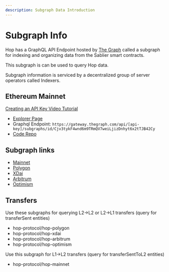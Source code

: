 ```yaml
---
description: Subgraph Data Introduction
---
```


# Subgraph Info

Hop has a GraphQL API Endpoint hosted by [The Graph](https://thegraph.com/docs/about/introduction#what-the-graph-is) called a subgraph for indexing and organizing data from the Sablier smart contracts.

This subgraph is can be used to query Hop data.

Subgraph information is serviced by a decentralized group of server operators called Indexers.

## Ethereum Mainnet

[Creating an API Key Video Tutorial](https://www.youtube.com/watch?v=UrfIpm-Vlgs)

* [Explorer Page](https://thegraph.com/explorer/subgraph?id=Cjv3tykF4wnd6m9TRmQV7weiLjizDnhyt6x2tTJB42Cy\&view=Playground)
* Graphql Endpoint: `https://gateway.thegraph.com/api/[api-key]/subgraphs/id/Cjv3tykF4wnd6m9TRmQV7weiLjizDnhyt6x2tTJB42Cy`
* [Code Repo](https://github.com/hop-protocol/subgraph)

## Subgraph links

* [Mainnet](https://thegraph.com/hosted-service/subgraph/hop-protocol/hop-mainnet)
* [Polygon](https://thegraph.com/hosted-service/subgraph/hop-protocol/hop-polygon)
* [XDai](https://thegraph.com/hosted-service/subgraph/hop-protocol/hop-xdai)
* [Arbitrum](https://thegraph.com/hosted-service/subgraph/hop-protocol/hop-arbitrum)
* [Optimism](https://thegraph.com/hosted-service/subgraph/hop-protocol/hop-optimism)

## Transfers

Use these subgraphs for querying L2->L2 or L2->L1 transfers (query for transferSent entities)

* hop-protocol/hop-polygon
* hop-protocol/hop-xdai
* hop-protocol/hop-arbitrum
* hop-protocol/hop-optimism

Use this subgraph for L1->L2 transfers (query for transferSentToL2 entities)

* hop-protocol/hop-mainnet
